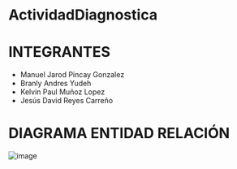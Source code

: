 # ActividadDiagnostica
 
# INTEGRANTES
* Manuel Jarod Pincay Gonzalez
* Branly Andres Yudeh  
* Kelvin Paul Muñoz Lopez
* Jesús David Reyes Carreño

# DIAGRAMA ENTIDAD RELACIÓN
![image](https://github.com/AndresYudeh/ActividadDiagnostica/assets/103917223/805eed22-df02-43bd-bf4b-97b528a8823f)

